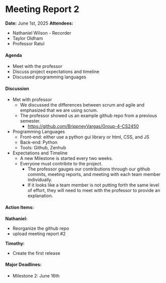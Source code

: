 # Meeting Report 2

**Date:** June 1st, 2025
**Attendees:**

- Nathaniel Wilson - Recorder
- Taylor Oldham
- Professor Ratul

#### Agenda
  
- Meet with the professor
- Discuss project expectations and timeline
- Discussed programming languages


#### Discussion

- Met with professor
    - We discussed the differences between scrum and agile and emphasized that we are using scrum.
    - The professor showed us an example github repo from a previous semester.
        - https://github.com/BrippneyVargas/Group-4-CS2450
- Programming Languages
    - Front-end: either use a python gui library or html, CSS, and JS
    - Back-end: Python
    - Tools: Github, Zenhub
- Expectations and Timeline
    - A new Milestone is started every two weeks.
    - Everyone must contribite to the project.
        - The professor gauges our contributions through our github commits, meeting reports, and meeting with each team member individually.
        - If it looks like a team member is not putting forth the same level of effort, they will need to meet with the professor to provide an explanation.

    
#### Action Items:

**Nathaniel:** 
- Reorganize the github repo
- upload meeting report #2

**Timothy:** 
- Create the first release


#### Major Deadlines:

- Milestone 2: June 16th
